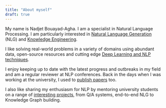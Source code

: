 ```yaml
---
title: "About myself"
draft: true
---
```


My name is Nadjet Bouayad-Agha. I am a specialist in Natural Language Processing. I am particularly interested in [Natural Language Generation](https://nadjet.github.io/blog/posts/seq2seq_nlg/) (NLG) and [Knowledge Engineering](http://localhost:1313/posts/concept_mining_environment/). 

I like solving real-world problems in a variety of domains using abundant data, open-source resources and cutting edge [Deep Learning and NLP techniques](https://nadjet.github.io/blog/posts/sentence_similarity/). 

I enjoy keeping up to date with the latest progress and outbreaks in my field and am a regular reviewer at NLP conferences. Back in the days when I was working at the university, I used to [publish papers](https://scholar.google.com/citations?user=8hDdkMkAAAAJ&hl=en&oi=ao) too.

I also like sharing my enthusiasm for NLP by mentoring university students on a range of [interesting projects](https://nadjet.github.io/blog/posts/masters_topics_q1_2021/), from Q/A systems, end-to-end NLG to Knowledge Graph building.
